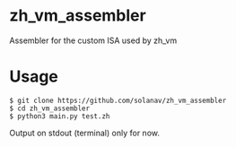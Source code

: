 # zh_vm_assembler
Assembler for the custom ISA used by zh_vm

# Usage
```
$ git clone https://github.com/solanav/zh_vm_assembler
$ cd zh_vm_assembler
$ python3 main.py test.zh
```
Output on stdout (terminal) only for now.
